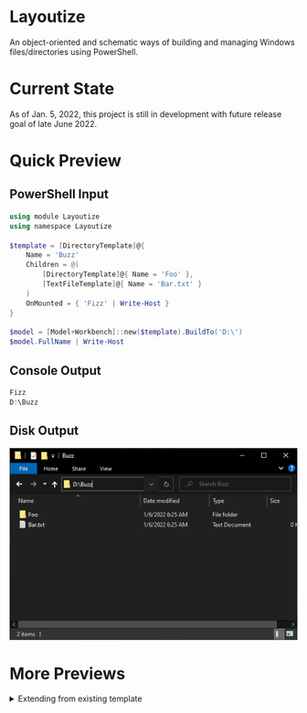 ﻿# Layoutize
An object-oriented and schematic ways of building and managing Windows files/directories using PowerShell.

# Current State
As of Jan. 5, 2022, this project is still in development with future release goal of late June 2022.

# Quick Preview

## PowerShell Input
```PowerShell
using module Layoutize
using namespace Layoutize

$template = [DirectoryTemplate]@{
    Name = 'Buzz'
    Children = @(
        [DirectoryTemplate]@{ Name = 'Foo' },
        [TextFileTemplate]@{ Name = 'Bar.txt' }
    )
    OnMounted = { 'Fizz' | Write-Host }
}

$model = [Model+Workbench]::new($template).BuildTo('D:\')
$model.FullName | Write-Host
```

## Console Output
```PowerShell
Fizz
D:\Buzz
```

## Disk Output
![Quick preview output](./media/quick-preview-output.png)

# More Previews

<details>
<summary>Extending from existing template</summary>

## PowerShell Input
```PowerShell
using module Layoutize
using namespace Layoutize
using namespace System.Collections

class MyTextFileTemplate : Template[FileModel] {
    MyTextFileTemplate([IDictionary]$details) : base($details) {}

    [Blueprint]ToBlueprint() {
        $inputText = $this.Details['Text']
        $wrappedText = "Hello, $inputText"
        return [TextFileTemplate]@{ Name = $this.Details['Name']; Text = $wrappedText }
    }
}

$path = 'D:\'

$template = [MyTextFileTemplate]@{
    Name = 'MyTextFileTemplate.txt'
    Text = 'World!'
}

$model = [Model+Workbench]::new($template).BuildTo($path)
```

## Disk Output
![Quick preview output](./media/advanced-preview-output.png)

</details>
